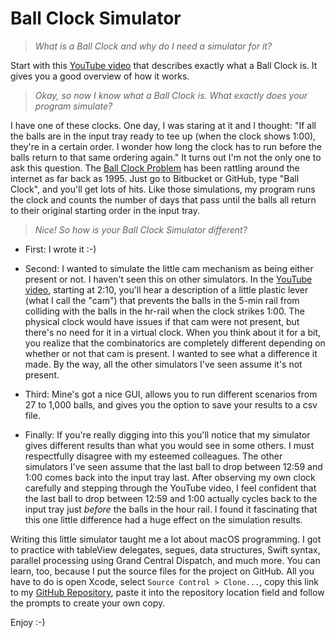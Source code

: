 # Ball Clock Simulator

>*What is a Ball Clock and why do I need a simulator for it?*

Start with this [YouTube video](https://www.youtube.com/watch?v=F7K6GIBWPQw) that describes exactly what a Ball Clock is.  It gives you a good overview of how it works.

>*Okay, so now I know what a Ball Clock is.  What exactly does your program simulate?*

I have one of these clocks.  One day, I was staring at it and I thought: "If all the balls are in the input tray ready to tee up (when the clock shows 1:00), they're in a certain order.  I wonder how long the clock has to run before the balls return to that same ordering again."  It turns out I'm not the only one to ask this question.  The [Ball Clock Problem](http://www.chilton.com/~jimw/ballclk.html) has been rattling around the internet as far back as 1995.  Just go to Bitbucket or GitHub, type "Ball Clock", and you'll get lots of hits.  Like those simulations, my program runs the clock and counts the number of days that pass until the balls all return to their original starting order in the input tray.

>*Nice!  So how is your Ball Clock Simulator different?*

* First: I wrote it :-)

* Second: I wanted to simulate the little cam mechanism as being either present or not.  I haven't seen this on other simulators.  In the [YouTube video](https://www.youtube.com/watch?v=F7K6GIBWPQw), starting at 2:10, you'll hear a description of a little plastic lever (what I call the "cam") that prevents the balls in the 5-min rail from colliding with the balls in the hr-rail when the clock strikes 1:00.  The physical clock would have issues if that cam were not present, but there's no need for it in a virtual clock.  When you think about it for a bit, you realize that the combinatorics are completely different depending on whether or not that cam is present.  I wanted to see what a difference it made.  By the way, all the other simulators I've seen assume it's not present.

* Third: Mine's got a nice GUI, allows you to run different scenarios from 27 to 1,000 balls, and gives you the option to save your results to a csv file.

* Finally: If you're really digging into this you'll notice that my simulator gives different results than what you would see in some others.  I must respectfully disagree with my esteemed colleagues.  The other simulators I've seen assume that the last ball to drop between 12:59 and 1:00 comes back into the input tray last.  After observing my own clock carefully and stepping through the YouTube video, I feel confident that the last ball to drop between 12:59 and 1:00 actually cycles back to the input tray just *before* the balls in the hour rail.  I found it fascinating that this one little difference had a huge effect on the simulation results.

Writing this little simulator taught me a lot about macOS programming.  I got to practice with tableView delegates, segues, data structures, Swift syntax, parallel processing using Grand Central Dispatch, and much more.  You can learn, too, because I put the source files for the project on GitHub.  All you have to do is open Xcode, select `Source Control > Clone...`, copy this link to my [GitHub Repository](https://github.com/geozeke/ballClockSimulator.git), paste it into the repository location field and follow the prompts to create your own copy.

Enjoy :-)
